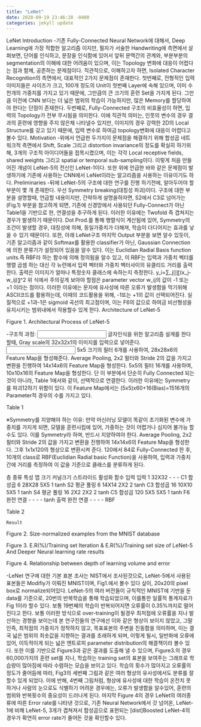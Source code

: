 ```yaml
---
title: "LeNet"
date: 2020-09-19 23:46:28 -0400
categories: jekyll update
---
```

LeNet
	Introduction 
-기존 Fully-Connected Neural Network에 대해서, Deep Learning에 가장 적합한 알고리즘 이지만, 필자가 서술한 Handwriting에 측면에서 살펴보면, 단어를 인식하고, 문장을 인식함에 있어서 앞뒤 문맥간의 관계와, 부분부분의 segmentation의 이해에 대한 어려움이 있으며, 이는 Topology 변화에 대응이 어렵다는 점과 함께, 공존하는 문제점이다. 직관적으로, 이해하고자 하면, Isolated Character Recognition의 측면에서, 대표적인 2가지 문제점이 존재한다. 
 첫번째로, 전형적인 입력 이미지들은 사이즈가 크고, 100개 정도의 Unit이 첫번째 Layer에 속해 있으며, 이미 수천개의 가중치를 가지고 있기 때문에, 그만큼의 큰 크기의 훈련 Set을 가지게 된다. 그만큼 이전에 CNN 보다는 더 넓은 범위의 학습이 가능하지만, 많은 Memory를 할당하여야 한다는 단점이 존재한다. 
 두번째로, Fully-Connected 구조의 비효율성이 하면, 입력의 Topology가 전부 무시됨을 의미한다. 이에 직관적 의미는, 인풋의 변수의 경우 결과의 훈련에 영향을 주지 않은채 나타낼수 있지만, 이미지의 경우 강력한 2D의 Local Structure를 갖고 있기 때문에, 입력 변수로 하여금 topology변화에 대응이 어렵다고 볼수 있다. 
	Motivation
-위에서 언급한 두가지이 문제점을 해결하기 위해 합성곱 네트워크적 측면에서 Shift, Scale 그리고 distortion invariance의 정도를 확실히 하기위해, 3개의 구조적 아이디어들을 접목시켰으며, 이는 각각 Local receptive fields, shared weights 그리고 spatial or temporal sub-sampling이다. 이렇게 처음 만들어진 개념이 LeNet-5의 전신인 LeNet-1이다. 또한 위에 언급한 바와 같은 문제점이 발생하기에 기존에 사용하는 CNN에서 LeNet이라는 알고리즘을 사용하는 이유이기도 하다.
	Preliminaries
-뒤에 LeNet-5의 구조에 대한 연구를 진행 하기전에, 알아두어야 할 부분이 몇 개 존재한다. 우선 Symmetry breaking(대칭성 파괴)이다. 구조에 대한 부분을 설명할때, 언급할 내용이지만, 간략하게 설명을하자면, S2에서 C3로 넘어가는(Fig.1) 부분을 참고하게 되면, 기존에 신경망에서 사용되던 Fully-Connect가 아닌 Table1을 기반으로 한, 연결성을 추구하게 된다. 이러한 이유에는 Twofold 즉 겹쳐지는 경우가 발생하기 때문이다. Dot Prod.를 통해 행렬식이 계산됨에 있어, Symmetry의 조건이 발생할 경우, 대칭성에 의해, 동일가중치가 더해져, 학습이 더디어지는 효과를 낳을 수 있기 때문이다.
 또한, 아래 LeNet구조 마지막 Output 부분을 보면 알수 있듯이, 기존 알고리즘과 같이 Softmax를 활용한 classifier가 아닌, Gaussian Connection에 의한 분류기가 설정되어 있음을 알수 있다. 이는 Euclidian Radial Basis function units.즉 RBF라 하는 함수에 의해 정의됨을 알수 있고, 이 RBF는 입력과 가중치 벡터를 행렬 곱셈 하는 대신 각 뉴런에서 입력 벡터와 가중치 벡터사이의 유클리드 거리를 출력한다. 출력은 이미지가 얼마나 특정숫자 클래스에 속하는지 측정한다. 
y_i=∑_j▒〖(x_j-w_ij)〗^2 
위 식에서 주의깊게 보아야 할점은 parameter vector w_ij의 값이 -1 또는 +1 이라는 점이다. 이러한 이유에는 문자에 유사성에 따른 오류가 발생함을 막기위해 ASCII코드를 활용하는데, 이때의 코드활용을 위해, -1또는 +1의 값이 선택되어진다. 실질적으로 +1과-1은 sigmoid 곡선의 최고점이며, 이는 F6의 값으로 하여금 비선형성을 유지시키는 범위내에서 작용할수 있게 한다.
	Architecture of LeNet-5
 
Figure 1. Architectural Process of LeNet-5

-구조적 과정:
<Input>
	글자인식을 위한 알고리즘 설계를 한다 할때, Gray scale의 32x32x1의 이미지를 입력으로 넣어준다. 
<Input to C1>
	5x5 크기의 필터 6개를 사용하여, 28x28x6의 Feature Map을 형성해준다. 
<C1 to S2>
	Average Pooling, 2x2 필터와 Stride 2의 값을 가지고 변환을 진행하여 14x14x6의 Feature Map을 형성한다.
<S2 to C3>
	5x5의 필터 16개를 사용하여, 10x10x16의 Feature Map을 형성한다. 단 이 부분에서 단순히 Fully Connected 되는 것이 아니라, Table 1에서와 같이, 선택적으로 연결한다. 이러한 이유에는 Symmetry를 파괴12하기 위함이 있다. 이 Feature Map에서는 (5x5)x60+16(Bias)=1516개의 Parameter적 경우의 수를 가지고 있다.
 
Table 1
 
※Symmetry를 지양해야 하는 이유: 만약 머신러닝 모델이 똑같이 초기화된 변수에 가중치를 가지게 되면, 모델을 훈련시킴에 있어, 가중하는 것이 어렵거나 심지어 불가능 할 수도 있다. 이를 Symmetry라 하며, 반드시 지양하여야 한다.
<C3 to S4>
	Average Pooling, 2x2 필터와 Stride 2의 값을 가지고 변환을 진행하여 14x14x6의 Feature Map을 형성한다. 그후 1x1x120의 형상으로 변환시켜 준다.
	120에서 84로 Fully-Connected 한 후, 10개의 class로 RBF(Euclidian Radial basic Function)을 사용하여, 입력과 가중치 간에 거리를 측정하여 이 값을 기준으로 클래스를 분류하게 된다.


층	종류	특성 맵	크기	커널크기	스트라이드	활성화 함수
입력	입력	1	32X32	-	-	-
C1	합성곱	6	28X28	5X5	1	tanh
S2	평균 풀링	6	14X14	2X2	2	tanh
C3	합성곱	16	10X10	5X5	1	tanh
S4	평균 풀링	16	2X2	2X2	2	tanh
C5	합성곱	120	5X5	5X5	1	tanh
F6	완전 연결	-	-	-	-	tanh
출력	완전 연결	-	-	-	-	RBF

Table 2

	Result
 
Figure 2. Size-normalized examples from the MNIST database

 	 	 	 			
Figure 3. E.R(%)/Training set Iteration & E.R(%)/Training set size of LeNet-5
And Deeper Neural learning rate results

 
Figure 4. Relationship between depth of learning volume and error

-LeNet 연구에 대한 기본 표본 조사는 NIST에서 조사된것으로, LeNet-5에서 사용된 표본들은 Modifiy가 이뤄진 MNIST이며, Fig1.에서 볼수 있다 싶이, 20x20의 pixel box로 normalize되어있다. LeNet-5의 여러 버전들이 규칙적인 MNIST에 기반을 둔 data를 기준으로, 20번의 반복학습을 통해 학습되었으며, 이를통한 일률적 통계자료가 Fig 1이라 할수 있다. 보통 19번째의 학습이 반복되어지면 오류률이 0.35%까지로 떨어진다고 한다. 보통 이러한 방식으로 over-training이 될경우 최저점에 오류률을 지나 발산하는 경향을 보이는데 본 연구진들의 연구에선 이와 같은 형상이 보이지 않았고, 그말인즉, 최적점의 가중치가 정착하지 않고, 목표표본의 주변을 진동함을 의미하며, 이는 결국 넓은 범위의 최솟값을 지향하는 결과를 초래하게 되며, 이렇게 될시, 일반화에 오류에 있어, 이득적이게 되는 넓은 엔트로피 parameter distribution의 해결책이라 볼수 있다. 또한 이를 기반으로 Figure3과 같은 결과를 도출해 낼 수 있으며, Figure3.의 경우 60,000가지의 훈련 set를 지나, 학습하는 training set의 표본을 보여주는 그래프로 학습량이 많아짐에 따라 수렴하는 모습을 보이고 있다. 학습의 횟수가 많아지고 오류률의 정도가 줄어듬에 따라, Fig3의 세번째 그림과 같은 여러 형상의 유사성에서도 분류를 잘할수 있게 되었다. 이에 반해, 4번째 그림처럼, 형상에 유사성에 대한 학습이 온전치 못하거나 사람의 눈으로도 식별하기 어려운 경우에는, 오류가 발생함을 알수있어, 훈련의 범위와 반복횟수의 중요성이 드러나게 된다. 마지막 Figure 4의 경우 LeNet의 여러종류에 따른 Error rate를 나타낸 것으로, 기존 Neural Network에서 갓 넘어온, LeNet-1에 비해 LeNet-5, 3개가 겹쳐져서 합성곱으로 표현되는 [dist]Boosted LeNet-4의 경우가 확연히 error rate가 줄어든 것을 확인할수 있다.  
